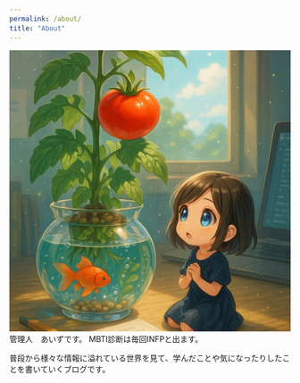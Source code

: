 ```yaml
---
permalink: /about/
title: "About"
---
```


![About画像](assets/images/無題55_20250723210233.jpeg)
管理人　あいずです。
MBTI診断は毎回INFPと出ます。

普段から様々な情報に溢れている世界を見て、学んだことや気になったりしたことを書いていくブログです。